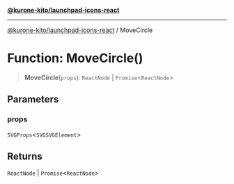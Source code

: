[**@kurone-kito/launchpad-icons-react**](../README.md)

***

[@kurone-kito/launchpad-icons-react](../globals.md) / MoveCircle

# Function: MoveCircle()

> **MoveCircle**(`props`): `ReactNode` \| `Promise`\<`ReactNode`\>

## Parameters

### props

`SVGProps`\<`SVGSVGElement`\>

## Returns

`ReactNode` \| `Promise`\<`ReactNode`\>
